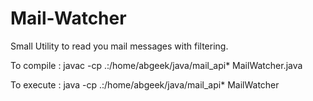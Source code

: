 Mail-Watcher
============

Small Utility to read you mail messages with filtering.

To compile : javac -cp .:/home/abgeek/java/mail_api* MailWatcher.java

To execute : java -cp .:/home/abgeek/java/mail_api* MailWatcher
